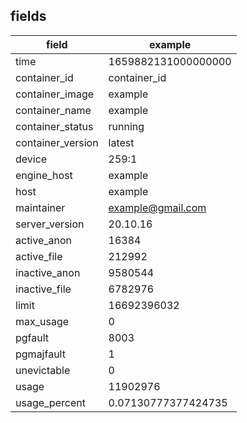 ## fields
| field             | example             |
|-------------------|---------------------|
| time              | 1659882131000000000 |
| container_id      | container_id        |
| container_image   | example             |
| container_name    | example             |
| container_status  | running             |
| container_version | latest              |
| device            | 259:1               |
| engine_host       | example             |
| host              | example             |
| maintainer        | example@gmail.com   |
| server_version    | 20.10.16            |
| active_anon       | 16384               |
| active_file       | 212992              |
| inactive_anon     | 9580544             |
| inactive_file     | 6782976             |
| limit             | 16692396032         |
| max_usage         | 0                   |
| pgfault           | 8003                |
| pgmajfault        | 1                   |
| unevictable       | 0                   |
| usage             | 11902976            |
| usage_percent     | 0.07130777377424735 |

